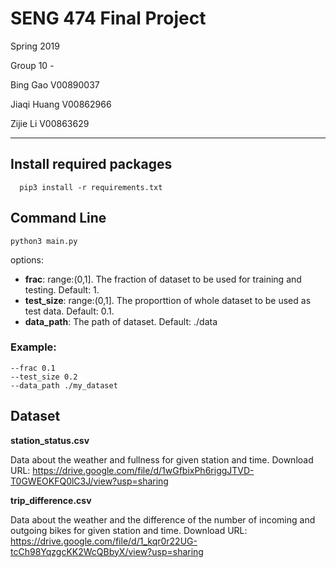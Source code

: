 
# SENG 474 Final Project

Spring 2019 

Group 10 - 

Bing Gao V00890037

Jiaqi Huang V00862966

Zijie Li  V00863629

------

## Install required packages
```
  pip3 install -r requirements.txt
```
## Command Line
``` 
python3 main.py 
```

options:
- __frac__: range:(0,1]. The fraction of dataset to be used for training and testing. Default: 1.
- __test_size__: range:(0,1]. The proporttion of whole dataset to be used as test data. Default: 0.1.
- __data_path__: The path of dataset. Default: ./data
### Example:
```
--frac 0.1
--test_size 0.2
--data_path ./my_dataset
```

## Dataset
__station_status.csv__

Data about the weather and fullness for given station and time.
Download URL: https://drive.google.com/file/d/1wGfbixPh6riggJTVD-T0GWEOKFQ0lC3J/view?usp=sharing

__trip_difference.csv__

Data about the weather and the difference of the number of  incoming and outgoing bikes for given station and time.
Download URL: https://drive.google.com/file/d/1_kqr0r22UG-tcCh98YqzgcKK2WcQBbyX/view?usp=sharing